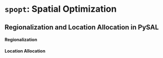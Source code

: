 # `spopt`: Spatial Optimization

## Regionalization and Location Allocation in PySAL


#### Regionalization

#### Location Allocation
